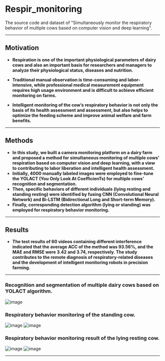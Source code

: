 # Respir_monitoring
The source code and dataset of "Simultaneously monitor the respiratory behavior of multiple cows based on computer vision and deep learning".

****

## Motivation
* __Respiration is one of the important physiological parameters of dairy cows and also an important basis for researchers and managers to analyze their physiological status, diseases and nutrition.__

* __Traditional manual observation is time-consuming and labor-intensive, while professional medical measurement equipment requires high usage environment and is difficult to achieve efficient monitoring on farms.__

* __Intelligent monitoring of the cow’s respiratory behavior is not only the basis of its health assessment and assessment, but also helps to optimize the feeding scheme and improve animal welfare and farm benefits.__
****

## Methods
* __In this study, we built a camera monitoring platform on a dairy farm and proposed a method for simultaneous monitoring of multiple cows’ respiration based on computer vision and deep learning, with a view to contributing to labor liberation and intelligent health assessment.__ 
* __Initially, 4000 manually labeled images were employed to fine-tune the YOLACT (You Only Look At CoefficienTs) for multiple cows’ recognition and segmentation.__ 
* __Then, specific behaviors of different individuals (lying resting and standing resting) were identified by fusing CNN (Convolutional Neural Network) and Bi-LSTM (Bidirectional Long and Short-term Memory).__ 
* __Finally, corresponding detection algorithm (lying or standing) was employed for respiratory behavior monitoring.__
****

## Results
* __The test results of 60 videos containing different interference indicated that the average ACC of the method was 93.56%, and the MAE and RMSE were 3.42 and 3.74, respectively. The study contributes to the remote diagnosis of respiratory-related diseases and the development of intelligent monitoring robots in precision farming.__

****
### Recognition and segmentation of multiple dairy cows based on YOLACT algorithm.
![image](https://user-images.githubusercontent.com/108980498/178104219-9c4bc9e1-6e27-462c-a28e-d868b85017a3.png)
### Respiratory behavior monitoring of the standing cow.
![image](https://user-images.githubusercontent.com/108980498/178104268-4fc58338-a1a9-48b1-818e-e71aadb550ce.png)
![image](https://user-images.githubusercontent.com/108980498/178104274-7957b19f-6470-409e-9f47-7fa6a54e4a1a.png)
###  Respiratory behavior monitoring result of the lying resting cow.
![image](https://user-images.githubusercontent.com/108980498/178104169-8ee51a3a-ae46-4254-af00-bb9b200f64e6.png)
![image](https://user-images.githubusercontent.com/108980498/178104194-8a0ce1ba-673b-4dd9-8456-fd34ffc7764f.png)


****
